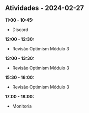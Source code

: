 ## Atividades - 2024-02-27

**11:00 - 10:45:**

* Discord

**12:00 - 12:30:**

* Revisão Optimism Módulo 3

**13:00 - 13:30:**

* Revisão Optimism Módulo 3

**15:30 - 16:00:**

* Revisão Optimism Módulo 3

**17:00 - 18:00:**

* Monitoria


